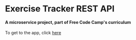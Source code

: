 # Exercise Tracker REST API

#### A microservice project, part of Free Code Camp's curriculum

To get to the app, click [here](https://granite-clutch.glitch.me/)
